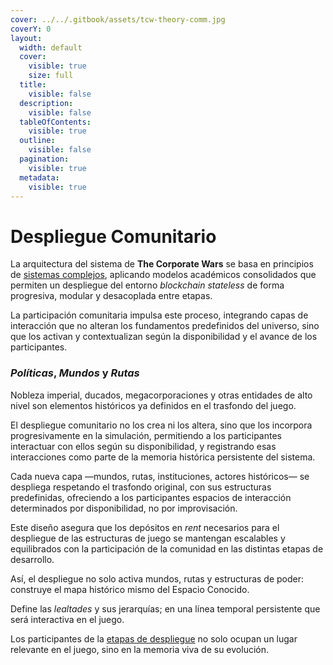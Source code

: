 ```yaml
---
cover: ../../.gitbook/assets/tcw-theory-comm.jpg
coverY: 0
layout:
  width: default
  cover:
    visible: true
    size: full
  title:
    visible: false
  description:
    visible: false
  tableOfContents:
    visible: true
  outline:
    visible: false
  pagination:
    visible: true
  metadata:
    visible: true
---
```


# Despliegue Comunitario

La arquitectura del sistema de **The Corporate Wars** se basa en principios de [sistemas complejos](https://es.wikipedia.org/wiki/Sistema_complejo), aplicando modelos académicos consolidados que permiten un despliegue del entorno _blockchain stateless_ de forma progresiva, modular y desacoplada entre etapas.

La participación comunitaria impulsa este proceso, integrando capas de interacción que no alteran los fundamentos predefinidos del universo, sino que los activan y contextualizan según la disponibilidad y el avance de los participantes.

### _Políticas_, _Mundos_ y _Rutas_

Nobleza imperial, ducados, megacorporaciones y otras entidades de alto nivel son elementos históricos ya definidos en el trasfondo del juego.

El despliegue comunitario no los crea ni los altera, sino que los incorpora progresivamente en la simulación, permitiendo a los participantes interactuar con ellos según su disponibilidad, y registrando esas interacciones como parte de la memoria histórica persistente del sistema.

Cada nueva capa —mundos, rutas, instituciones, actores históricos— se despliega respetando el trasfondo original, con sus estructuras predefinidas, ofreciendo a los participantes espacios de interacción determinados por disponibilidad, no por improvisación.

Este diseño asegura que los depósitos en _rent_ necesarios para el despliegue de las estructuras de juego se mantengan escalables y equilibrados con la participación de la comunidad en las distintas etapas de desarrollo.

Así, el despliegue no solo activa mundos, rutas y estructuras de poder: construye el mapa histórico mismo del Espacio Conocido.

Define las _lealtades_ y sus jerarquías; en una línea temporal persistente que será interactiva en el juego.

Los participantes de la [etapas de despliegue](../../roadmap/deployment/) no solo ocupan un lugar relevante en el juego, sino en la memoria viva de su evolución.
